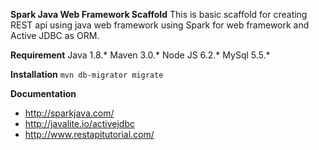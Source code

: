 **Spark Java Web Framework Scaffold**
This is basic scaffold for creating REST api using java web framework using Spark for web framework and Active JDBC as ORM.

**Requirement**
 Java 1.8.*
 Maven 3.0.*
 Node JS 6.2.*
 MySql 5.5.*
 
**Installation**
`mvn db-migrator migrate`

**Documentation**
- http://sparkjava.com/
- http://javalite.io/activejdbc
- http://www.restapitutorial.com/

